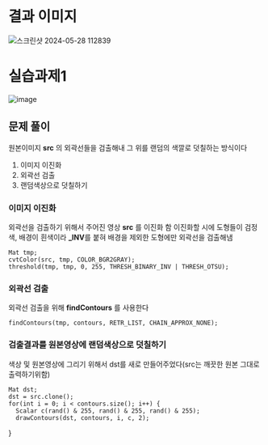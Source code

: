 # 결과 이미지

![스크린샷 2024-05-28 112839](https://github.com/YbSain/OpenCV/assets/108385276/749eadcf-ad3c-4aa1-b0e6-4c0411e2a7f8)

# 실습과제1

![image](https://github.com/YbSain/OpenCV/assets/108385276/3527c8fd-78fe-4faf-aefc-6ab694416562)

## 문제 풀이

원본이미지 __src__ 의 외곽선들을 검출해내 그 위를 랜덤의 색깔로 덧칠하는 방식이다
1) 이미지 이진화
2) 외곽선 검출
3) 랜덤색상으로 덧칠하기

### 이미지 이진화

외곽선을 검출하기 위해서 주어진 영상 __src__ 를 이진화 함
이진화할 시에 도형들이 검정색, 배경이 흰색이라 **_INV**를 붙혀 배경을 제외한 도형에만 외곽선을 검출해냄

    Mat tmp;
    cvtColor(src, tmp, COLOR_BGR2GRAY);
    threshold(tmp, tmp, 0, 255, THRESH_BINARY_INV | THRESH_OTSU);

### 외곽선 검출

외곽선 검출을 위해 __findContours__ 를 사용한다

    findContours(tmp, contours, RETR_LIST, CHAIN_APPROX_NONE);

### 검출결과를 원본영상에 랜덤색상으로 덧칠하기

색상 및 원본영상에 그리기 위해서 dst를 새로 만들어주었다(src는 깨끗한 원본 그대로 출력하기위함)

    Mat dst;
    dst = src.clone();
    for(int i = 0; i < contours.size(); i++) {
      Scalar c(rand() & 255, rand() & 255, rand() & 255);
      drawContours(dst, contours, i, c, 2);
   }

